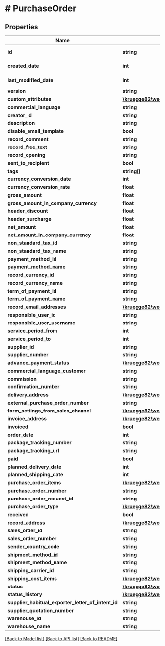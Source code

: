 # # PurchaseOrder

## Properties

Name | Type | Description | Notes
------------ | ------------- | ------------- | -------------
**id** | **string** |  | [optional] [readonly]
**created_date** | **int** |  | [optional] [readonly]
**last_modified_date** | **int** |  | [optional] [readonly]
**version** | **string** |  | [optional]
**custom_attributes** | [**\kruegge82\weclapp\Model\CustomAttribute[]**](CustomAttribute.md) |  | [optional]
**commercial_language** | **string** |  | [optional]
**creator_id** | **string** |  | [optional]
**description** | **string** |  | [optional]
**disable_email_template** | **bool** |  | [optional]
**record_comment** | **string** |  | [optional]
**record_free_text** | **string** |  | [optional]
**record_opening** | **string** |  | [optional]
**sent_to_recipient** | **bool** |  | [optional]
**tags** | **string[]** |  | [optional]
**currency_conversion_date** | **int** |  | [optional]
**currency_conversion_rate** | **float** |  | [optional]
**gross_amount** | **float** |  | [optional]
**gross_amount_in_company_currency** | **float** |  | [optional]
**header_discount** | **float** |  | [optional]
**header_surcharge** | **float** |  | [optional]
**net_amount** | **float** |  | [optional]
**net_amount_in_company_currency** | **float** |  | [optional]
**non_standard_tax_id** | **string** |  | [optional]
**non_standard_tax_name** | **string** |  | [optional]
**payment_method_id** | **string** |  | [optional]
**payment_method_name** | **string** |  | [optional]
**record_currency_id** | **string** |  | [optional]
**record_currency_name** | **string** |  | [optional]
**term_of_payment_id** | **string** |  | [optional]
**term_of_payment_name** | **string** |  | [optional]
**record_email_addresses** | [**\kruegge82\weclapp\Model\EmailAddresses**](EmailAddresses.md) |  | [optional]
**responsible_user_id** | **string** |  | [optional]
**responsible_user_username** | **string** |  | [optional]
**service_period_from** | **int** |  | [optional]
**service_period_to** | **int** |  | [optional]
**supplier_id** | **string** |  | [optional]
**supplier_number** | **string** |  | [optional]
**advance_payment_status** | [**\kruegge82\weclapp\Model\AdvancePaymentStatus**](AdvancePaymentStatus.md) |  | [optional]
**commercial_language_customer** | **string** |  | [optional]
**commission** | **string** |  | [optional]
**confirmation_number** | **string** |  | [optional]
**delivery_address** | [**\kruegge82\weclapp\Model\RecordAddress**](RecordAddress.md) |  | [optional]
**external_purchase_order_number** | **string** |  | [optional]
**form_settings_from_sales_channel** | [**\kruegge82\weclapp\Model\DistributionChannel**](DistributionChannel.md) |  | [optional]
**invoice_address** | [**\kruegge82\weclapp\Model\RecordAddress**](RecordAddress.md) |  | [optional]
**invoiced** | **bool** |  | [optional]
**order_date** | **int** |  | [optional]
**package_tracking_number** | **string** |  | [optional]
**package_tracking_url** | **string** |  | [optional]
**paid** | **bool** |  | [optional]
**planned_delivery_date** | **int** |  | [optional]
**planned_shipping_date** | **int** |  | [optional]
**purchase_order_items** | [**\kruegge82\weclapp\Model\PurchaseOrderItem[]**](PurchaseOrderItem.md) |  | [optional]
**purchase_order_number** | **string** |  | [optional]
**purchase_order_request_id** | **string** |  | [optional]
**purchase_order_type** | [**\kruegge82\weclapp\Model\SupplierOrderType**](SupplierOrderType.md) |  | [optional]
**received** | **bool** |  | [optional]
**record_address** | [**\kruegge82\weclapp\Model\RecordAddress**](RecordAddress.md) |  | [optional]
**sales_order_id** | **string** |  | [optional]
**sales_order_number** | **string** |  | [optional]
**sender_country_code** | **string** |  | [optional]
**shipment_method_id** | **string** |  | [optional]
**shipment_method_name** | **string** |  | [optional]
**shipping_carrier_id** | **string** |  | [optional]
**shipping_cost_items** | [**\kruegge82\weclapp\Model\PurchaseOrderShippingCostItem[]**](PurchaseOrderShippingCostItem.md) |  | [optional]
**status** | [**\kruegge82\weclapp\Model\SupplierOrderStatusType**](SupplierOrderStatusType.md) |  | [optional]
**status_history** | [**\kruegge82\weclapp\Model\PurchaseOrderStatusHistory[]**](PurchaseOrderStatusHistory.md) |  | [optional]
**supplier_habitual_exporter_letter_of_intent_id** | **string** |  | [optional]
**supplier_quotation_number** | **string** |  | [optional]
**warehouse_id** | **string** |  | [optional]
**warehouse_name** | **string** |  | [optional]

[[Back to Model list]](../../README.md#models) [[Back to API list]](../../README.md#endpoints) [[Back to README]](../../README.md)
